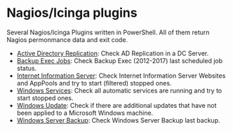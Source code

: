 # Nagios/Icinga plugins

Several Nagios/Icinga Plugins written in PowerShell. All of them return Nagios permonmance data and exit code.

* [Active Directory Replication](https://github.com/juangranados/nagios-plugins/blob/master/check_adreplication.ps1): Check AD Replication in a DC Server.
* [Backup Exec Jobs](https://github.com/juangranados/nagios-plugins/blob/master/check_bejobs.ps1): Check Backup Exec (2012-2017) last scheduled job status.
* [Internet Information Server](https://github.com/juangranados/nagios-plugins/blob/master/check_iis.ps1): Check Internet Information Server Websites and AppPools and try to start (filtered) stopped ones.
* [Windows Services](https://github.com/juangranados/nagios-plugins/blob/master/check_services.ps1): Check all automatic services are running and try to start stopped ones.
* [Windows Update](https://github.com/juangranados/nagios-plugins/blob/master/check_updates.ps1): Check if there are additional updates that have not been applied to a Microsoft Windows machine.
* [Windows Server Backup](https://github.com/juangranados/nagios-plugins/blob/master/check_wsb.ps1): Check Windows Server Backup last backup.
